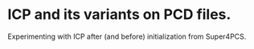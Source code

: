 # ICP and its variants on PCD files.

Experimenting with ICP after (and before) initialization from Super4PCS.